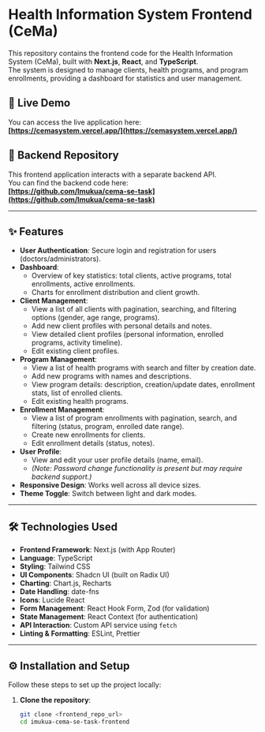 # Health Information System Frontend (CeMa)

This repository contains the frontend code for the Health Information System (CeMa), built with **Next.js**, **React**, and **TypeScript**.  
The system is designed to manage clients, health programs, and program enrollments, providing a dashboard for statistics and user management.

## 🚀 Live Demo

You can access the live application here:  
**[https://cemasystem.vercel.app/](https://cemasystem.vercel.app/)**

## 🔗 Backend Repository

This frontend application interacts with a separate backend API.  
You can find the backend code here:  
**[https://github.com/Imukua/cema-se-task](https://github.com/Imukua/cema-se-task)**

---

## ✨ Features

- **User Authentication**: Secure login and registration for users (doctors/administrators).
- **Dashboard**:
  - Overview of key statistics: total clients, active programs, total enrollments, active enrollments.
  - Charts for enrollment distribution and client growth.
- **Client Management**:
  - View a list of all clients with pagination, searching, and filtering options (gender, age range, programs).
  - Add new client profiles with personal details and notes.
  - View detailed client profiles (personal information, enrolled programs, activity timeline).
  - Edit existing client profiles.
- **Program Management**:
  - View a list of health programs with search and filter by creation date.
  - Add new programs with names and descriptions.
  - View program details: description, creation/update dates, enrollment stats, list of enrolled clients.
  - Edit existing health programs.
- **Enrollment Management**:
  - View a list of program enrollments with pagination, search, and filtering (status, program, enrolled date range).
  - Create new enrollments for clients.
  - Edit enrollment details (status, notes).
- **User Profile**:
  - View and edit your user profile details (name, email).
  - _(Note: Password change functionality is present but may require backend support.)_
- **Responsive Design**: Works well across all device sizes.
- **Theme Toggle**: Switch between light and dark modes.

---

## 🛠️ Technologies Used

- **Frontend Framework**: Next.js (with App Router)
- **Language**: TypeScript
- **Styling**: Tailwind CSS
- **UI Components**: Shadcn UI (built on Radix UI)
- **Charting**: Chart.js, Recharts
- **Date Handling**: date-fns
- **Icons**: Lucide React
- **Form Management**: React Hook Form, Zod (for validation)
- **State Management**: React Context (for authentication)
- **API Interaction**: Custom API service using `fetch`
- **Linting & Formatting**: ESLint, Prettier

---

## ⚙️ Installation and Setup

Follow these steps to set up the project locally:

1. **Clone the repository**:
   ```bash
   git clone <frontend_repo_url>
   cd imukua-cema-se-task-frontend
   ```

